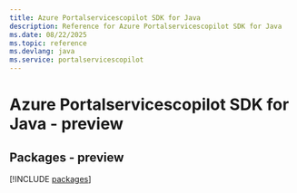 ```yaml
---
title: Azure Portalservicescopilot SDK for Java
description: Reference for Azure Portalservicescopilot SDK for Java
ms.date: 08/22/2025
ms.topic: reference
ms.devlang: java
ms.service: portalservicescopilot
---
```

# Azure Portalservicescopilot SDK for Java - preview
## Packages - preview
[!INCLUDE [packages](portalservicescopilot-index.md)]